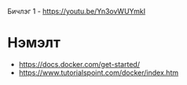 Бичлэг 1 - https://youtu.be/Yn3ovWUYmkI

# Нэмэлт
- https://docs.docker.com/get-started/
- https://www.tutorialspoint.com/docker/index.htm
